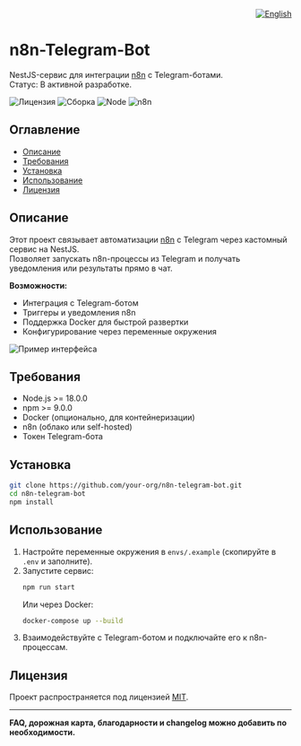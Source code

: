 <p align="right">
  <a href="README.md"><img src="https://img.shields.io/badge/English-blue?style=for-the-badge&logo=github" alt="English"></a>
</p>

# n8n-Telegram-Bot

NestJS-сервис для интеграции [n8n](https://n8n.io/) с Telegram-ботами.  
Статус: В активной разработке.

![Лицензия](https://img.shields.io/badge/license-MIT-blue)
![Сборка](https://img.shields.io/badge/build-passing-brightgreen)
![Node](https://img.shields.io/badge/node-%3E=18.0.0-blue)
![n8n](https://img.shields.io/badge/n8n-integration-yellow)

## Оглавление
- [Описание](#описание)
- [Требования](#требования)
- [Установка](#установка)
- [Использование](#использование)
- [Лицензия](#лицензия)

## Описание

Этот проект связывает автоматизации [n8n](https://n8n.io/) с Telegram через кастомный сервис на NestJS.  
Позволяет запускать n8n-процессы из Telegram и получать уведомления или результаты прямо в чат.

**Возможности:**
- Интеграция с Telegram-ботом
- Триггеры и уведомления n8n
- Поддержка Docker для быстрой развертки
- Конфигурирование через переменные окружения

![Пример интерфейса](screenshot.png)

## Требования

- Node.js >= 18.0.0
- npm >= 9.0.0
- Docker (опционально, для контейнеризации)
- n8n (облако или self-hosted)
- Токен Telegram-бота

## Установка

```bash
git clone https://github.com/your-org/n8n-telegram-bot.git
cd n8n-telegram-bot
npm install
```

## Использование

1. Настройте переменные окружения в `envs/.example` (скопируйте в `.env` и заполните).
2. Запустите сервис:
   ```bash
   npm run start
   ```
   Или через Docker:
   ```bash
   docker-compose up --build
   ```
3. Взаимодействуйте с Telegram-ботом и подключайте его к n8n-процессам.

## Лицензия

Проект распространяется под лицензией [MIT](LICENSE).

---

**FAQ, дорожная карта, благодарности и changelog можно добавить по необходимости.**